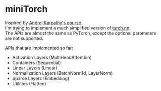 # miniTorch

Inspired by [Andrej Karpathy's course](https://karpathy.ai/zero-to-hero.html).  
I'm trying to implement a much simplified version of [torch.nn](https://pytorch.org/docs/stable/nn.html).  
The APIs are almost the same as PyTorch, except the optional parameters are not supported.

APIs that are implemented so far: 
- Activation Layers (MultiHeadAttention)
- Containers (Sequential) 
- Linear Layers (Linear)
- Normalization Layers (BatchNorm1d, LayerNorm)
- Sparse Layers (Embedding)
- Utilities (Flatten)